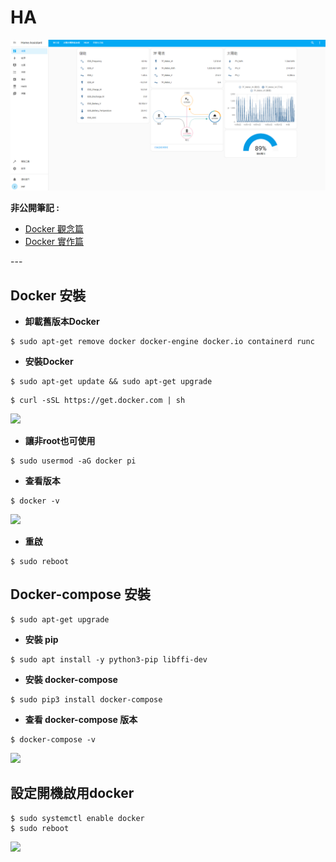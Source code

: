 # HA
![homeassistant](./readmeImg/homeassistant.png)

<b>非公開筆記 : </b>
<ul>
  <li><a href="https://hackmd.io/KGeOe7OfSJSMwnYqckX34w" target="__blank">Docker 觀念篇</a></li>
  <li><a href="https://hackmd.io/gIsnpqEmQAuCRYOTGBoZFw" target="__blank">Docker 實作篇</a></li>
</ul>
---

## Docker 安裝
* <b>卸載舊版本Docker</b>
```
$ sudo apt-get remove docker docker-engine docker.io containerd runc
```

* <b>安裝Docker</b>
```
$ sudo apt-get update && sudo apt-get upgrade
```

```
$ curl -sSL https://get.docker.com | sh​
```
![](https://i.imgur.com/yVi6DDW.png)


* <b>讓非root也可使用</b>
```
$ sudo usermod -aG docker pi
```

* <b>查看版本</b>
```
$ docker -v
```
![](https://i.imgur.com/en9hNiG.png)


* <b>重啟</b>
```
$ sudo reboot
```

## Docker-compose 安裝
```
$ sudo apt-get upgrade
```
* <b>安裝 pip</b>
```
$ sudo apt install -y python3-pip libffi-dev
```
* <b>安裝 docker-compose</b>
```
$ sudo pip3 install docker-compose
```

* <b>查看 docker-compose 版本</b>
```
$ docker-compose -v
```
![](https://i.imgur.com/b9ubcHa.png)


## 設定開機啟用docker
```
$ sudo systemctl enable docker
$ sudo reboot
```
![](https://i.imgur.com/WRh1gLq.png)


